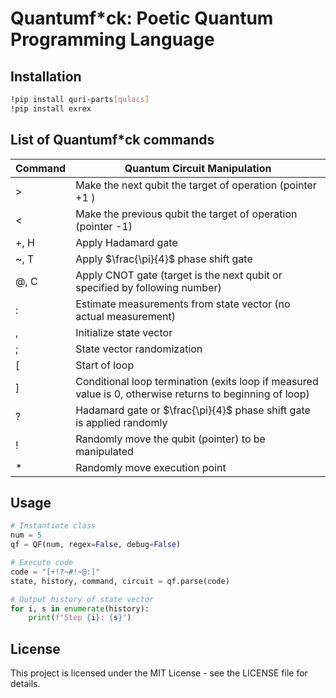 # Quantumf*ck: Poetic Quantum Programming Language

## Installation

```bash
!pip install quri-parts[qulacs]
!pip install exrex
```

## List of Quantumf*ck commands

| Command | Quantum Circuit Manipulation                                                                             |
| ------- | -------------------------------------------------------------------------------------------------------- |
| >       | Make the next qubit the target of operation (pointer +1 )                                                |
| <       | Make the previous qubit the target of operation (pointer -1)                                             |
| +, H    | Apply Hadamard gate                                                                                      |
| ~, T    | Apply $\frac{\pi}{4}$ phase shift gate                                                                  |
| @, C    | Apply CNOT gate (target is the next qubit or specified by following number)                              |
| :       | Estimate measurements from state vector (no actual measurement)                                          |
| ,       | Initialize state vector                                                                                  |
| ;       | State vector randomization                                                                               |
| [       | Start of loop                                                                                            |
| ]       | Conditional loop termination (exits loop if measured value is 0, otherwise returns to beginning of loop) |
| ?       | Hadamard gate or $\frac{\pi}{4}$ phase shift gate is applied randomly                                   |
| !       | Randomly move the qubit (pointer) to be manipulated                                                      |
| *       | Randomly move execution point                                                                            |

## Usage

```python
# Instantiate class
num = 5
qf = QF(num, regex=False, debug=False)

# Execute code
code = "[+!?~#!~@:]"
state, history, command, circuit = qf.parse(code)

# Output history of state vector
for i, s in enumerate(history):
    print(f"Step {i}: {s}")
```

## License

This project is licensed under the MIT License - see the LICENSE file for details.
